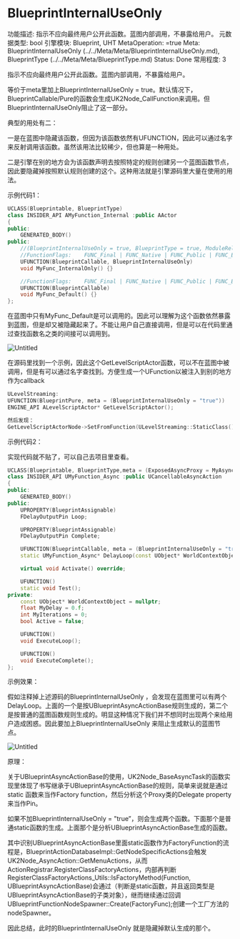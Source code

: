 # BlueprintInternalUseOnly

功能描述: 指示不应向最终用户公开此函数。蓝图内部调用，不暴露给用户。
元数据类型: bool
引擎模块: Blueprint, UHT
MetaOperation: =true
Meta: BlueprintInternalUseOnly (../../Meta/Meta/BlueprintInternalUseOnly.md), BlueprintType (../../Meta/Meta/BlueprintType.md)
Status: Done
常用程度: 3

指示不应向最终用户公开此函数。蓝图内部调用，不暴露给用户。

等价于meta里加上BlueprintInternalUseOnly = true。默认情况下，BlueprintCallable/Pure的函数会生成UK2Node_CallFunction来调用。但BlueprintInternalUseOnly阻止了这一部分。

典型的用处有二：

一是在蓝图中隐藏该函数，但因为该函数依然有UFUNCTION，因此可以通过名字来反射调用该函数。虽然该用法比较稀少，但也算是一种用处。

二是引擎在别的地方会为该函数声明去按照特定的规则创建另一个蓝图函数节点，因此要隐藏掉按照默认规则创建的这个。这种用法就是引擎源码里大量在使用的用法。

示例代码1：

```cpp
UCLASS(Blueprintable, BlueprintType)
class INSIDER_API AMyFunction_Internal :public AActor
{
public:
	GENERATED_BODY()
public:
	//(BlueprintInternalUseOnly = true, BlueprintType = true, ModuleRelativePath = Function/MyFunction_Internal.h)
	//FunctionFlags:	FUNC_Final | FUNC_Native | FUNC_Public | FUNC_BlueprintCallable 
	UFUNCTION(BlueprintCallable, BlueprintInternalUseOnly)
	void MyFunc_InternalOnly() {}

	//FunctionFlags:	FUNC_Final | FUNC_Native | FUNC_Public | FUNC_BlueprintCallable 
	UFUNCTION(BlueprintCallable)
	void MyFunc_Default() {}
};
```

在蓝图中只有MyFunc_Default是可以调用的。因此可以理解为这个函数依然暴露到蓝图，但是却又被隐藏起来了。不能让用户自己直接调用，但是可以在代码里通过查找函数名之类的间接可以调用到。

![Untitled](BlueprintInternalUseOnly/Untitled.png)

在源码里找到一个示例，因此这个GetLevelScriptActor函数，可以不在蓝图中被调用，但是有可以通过名字查找到。方便生成一个UFunction以被注入到别的地方作为callback

```cpp
ULevelStreaming:
UFUNCTION(BlueprintPure, meta = (BlueprintInternalUseOnly = "true"))
ENGINE_API ALevelScriptActor* GetLevelScriptActor();

然后发现：
GetLevelScriptActorNode->SetFromFunction(ULevelStreaming::StaticClass()->FindFunctionByName(GET_FUNCTION_NAME_CHECKED(ULevelStreaming, GetLevelScriptActor)));
```

示例代码2：

实现代码就不贴了，可以自己去项目里查看。

```cpp
UCLASS(Blueprintable, BlueprintType,meta = (ExposedAsyncProxy = MyAsyncObject,HasDedicatedAsyncNode))
class INSIDER_API UMyFunction_Async :public UCancellableAsyncAction
{
public:
	GENERATED_BODY()
public:
	UPROPERTY(BlueprintAssignable)
	FDelayOutputPin Loop;

	UPROPERTY(BlueprintAssignable)
	FDelayOutputPin Complete;

	UFUNCTION(BlueprintCallable, meta = (BlueprintInternalUseOnly = "true", WorldContext = "WorldContextObject"), Category = "Flow Control")
	static UMyFunction_Async* DelayLoop(const UObject* WorldContextObject, const float DelayInSeconds, const int Iterations);

	virtual void Activate() override;

	UFUNCTION()
	static void Test();
private:
	const UObject* WorldContextObject = nullptr;
	float MyDelay = 0.f;
	int MyIterations = 0;
	bool Active = false;

	UFUNCTION()
	void ExecuteLoop();

	UFUNCTION()
	void ExecuteComplete();
};

```

示例效果：

假如注释掉上述源码的BlueprintInternalUseOnly ，会发现在蓝图里可以有两个DelayLoop。上面的一个是按UBlueprintAsyncActionBase规则生成的，第二个是按普通的蓝图函数规则生成的。明显这种情况下我们并不想同时出现两个来给用户造成困惑。因此要加上BlueprintInternalUseOnly 来阻止生成默认的蓝图节点。

![Untitled](BlueprintInternalUseOnly/Untitled%201.png)

原理：

关于UBlueprintAsyncActionBase的使用，UK2Node_BaseAsyncTask的函数实现里体现了书写继承于UBlueprintAsyncActionBase的规则，简单来说就是通过static 函数来当作Factory function，然后分析这个Proxy类的Delegate property来当作Pin。

如果不加BlueprintInternalUseOnly = "true”，则会生成两个函数。下面那个是普通static函数的生成。上面那个是分析UBlueprintAsyncActionBase生成的函数。

其中识别UBlueprintAsyncActionBase里面static函数作为FactoryFunction的流程是，BlueprintActionDatabaseImpl::GetNodeSpecificActions会触发UK2Node_AsyncAction::GetMenuActions，从而ActionRegistrar.RegisterClassFactoryActions，内部再判断RegisterClassFactoryActions_Utils::IsFactoryMethod(Function, UBlueprintAsyncActionBase)会通过（判断是static函数，并且返回类型是UBlueprintAsyncActionBase的子类对象），继而继续通过回调UBlueprintFunctionNodeSpawner::Create(FactoryFunc);创建一个工厂方法的nodeSpawner。

因此总结，此时的BlueprintInternalUseOnly 就是隐藏掉默认生成的那个。